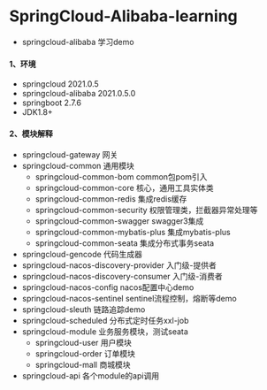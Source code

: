 # SpringCloud-Alibaba-learning
- springcloud-alibaba 学习demo

#### 1、环境
- springcloud  2021.0.5
- springcloud-alibaba 2021.0.5.0
- springboot 2.7.6
- JDK1.8+

#### 2、模块解释
- springcloud-gateway  网关
- springcloud-common  通用模块
  - springcloud-common-bom common包pom引入
  - springcloud-common-core  核心，通用工具实体类
  - springcloud-common-redis  集成redis缓存
  - springcloud-common-security 权限管理类，拦截器异常处理等
  - springcloud-common-swagger swagger3集成
  - springcloud-common-mybatis-plus 集成mybatis-plus
  - springcloud-common-seata 集成分布式事务seata
- springcloud-gencode 代码生成器
- springcloud-nacos-discovery-provider 入门级-提供者
- springcloud-nacos-discovery-consumer 入门级-消费者
- springcloud-nacos-config  nacos配置中心demo
- springcloud-nacos-sentinel sentinel流程控制，熔断等demo
- springcloud-sleuth  链路追踪demo
- springcloud-scheduled  分布式定时任务xxl-job
- springcloud-module  业务服务模块，测试seata
  - springcloud-user 用户模块
  - springcloud-order 订单模块
  - springcloud-mall 商城模块
- springcloud-api   各个module的api调用